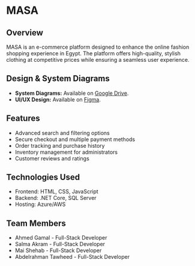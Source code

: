 # MASA

## Overview
MASA is an e-commerce platform designed to enhance the online fashion shopping experience in Egypt. The platform offers high-quality, stylish clothing at competitive prices while ensuring a seamless user experience.

## Design & System Diagrams  

- **System Diagrams:** Available on [Google Drive](https://drive.google.com/drive/folders/1_xX3pzX3BVyZF7ChlCi6RxWEcUMzw419?usp=drive_link).  
- **UI/UX Design:** Available on [Figma](https://www.figma.com/design/DpDSuVv3kEFhh7WQiLUE2Q/e-commerce?node-id=1-2903&t=ylV4GjcZacKoNAzq-0).  

## Features
- Advanced search and filtering options
- Secure checkout and multiple payment methods
- Order tracking and purchase history
- Inventory management for administrators
- Customer reviews and ratings

## Technologies Used
- Frontend: HTML, CSS, JavaScript
- Backend: .NET Core, SQL Server
- Hosting: Azure/AWS

## Team Members
- Ahmed Gamal - Full-Stack Developer
- Salma Akram - Full-Stack Developer
- Mai Shehab - Full-Stack Developer
- Abdelrahman Tawheed - Full-Stack Developer
